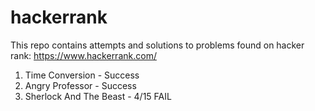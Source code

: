 # hackerrank
This repo contains attempts and solutions to problems found on hacker rank: https://www.hackerrank.com/

1) Time Conversion - Success
2) Angry Professor - Success
3) Sherlock And The Beast - 4/15 FAIL

